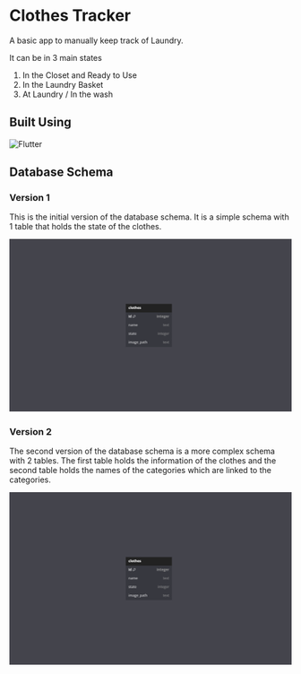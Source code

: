# Clothes Tracker

A basic app to manually keep track of Laundry.

It can be in 3 main states

1. In the Closet and Ready to Use
2. In the Laundry Basket
3. At Laundry / In the wash

## Built Using

![Flutter](https://img.shields.io/badge/Flutter-%2302569B.svg?style=for-the-badge&logo=Flutter&logoColor=white)

## Database Schema

### Version 1

This is the initial version of the database schema. It is a simple schema with 1 table that holds the state of the clothes.

![Database Schema - Version 1](docs\database_schema\Version_1.png)

### Version 2

The second version of the database schema is a more complex schema with 2 tables. The first table holds the information of the clothes and the second table holds the names of the categories which are linked to the categories.

![Database Schema - Version 2](docs\database_schema\Version_1.png)
